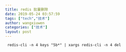 ```yaml
---
title: redis 批量删除
date: 2019-05-24 03:57:59
tags: ["tech","技术"]
author: wangxiuwen
categories: ["技术"]
layout: post
---
```


```shell
 redis-cli -n 4 keys "5b*" | xargs redis-cli -n 4 del
```